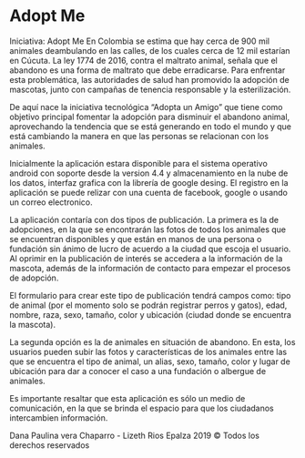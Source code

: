 # Adopt Me
Iniciativa: Adopt Me
En Colombia se estima que hay cerca de 900 mil animales deambulando en las calles, de los cuales cerca de 12 mil estarían en Cúcuta. La ley 1774 de 2016, contra el maltrato animal, señala que el abandono es una forma de maltrato que debe erradicarse.  Para enfrentar esta problemática, las autoridades de salud han promovido la adopción de mascotas, junto con campañas de tenencia responsable y la esterilización.

De aquí nace la iniciativa tecnológica “Adopta un Amigo” que tiene como objetivo principal fomentar la adopción para disminuir el abandono animal, aprovechando la tendencia que se está generando en todo el mundo y que está cambiando la manera en que las personas se relacionan con los animales.

Inicialmente la aplicación estara disponible para el sistema operativo android con soporte desde la version 4.4 y almacenamiento en la nube de los datos, interfaz grafica con la librería de google desing. El registro en la aplicación se puede relizar con una cuenta de facebook, google o usando un correo electronico.

La aplicación contaría con dos tipos de publicación. La primera es la de adopciones, en la que se encontrarán las fotos de todos los animales que se encuentran disponibles y que están en manos de una persona o fundación sin ánimo de lucro de acuerdo a la ciudad que escoja el usuario. Al oprimir en la publicación de interés se accedera a la información de la mascota, además de la información de contacto para empezar el procesos de adopción.

El formulario para crear este tipo de publicación tendrá campos como: tipo de animal (por el momento solo se podrán registrar perros y gatos), edad, nombre, raza, sexo, tamaño, color y ubicación (ciudad donde se encuentra la mascota).

La segunda opción es la de animales en situación de abandono. En esta, los usuarios pueden subir las fotos y características de los animales entre las que se encuentra el tipo de animal, un alias, sexo, tamaño, color y lugar de ubicación para dar a conocer el caso a una fundación o albergue de animales.

Es importante resaltar que esta aplicación es sólo un medio de comunicación, en la que se brinda el espacio para que los ciudadanos intercambien información.

Dana Paulina vera Chaparro - Lizeth Rios Epalza 2019 © Todos los derechos reservados
